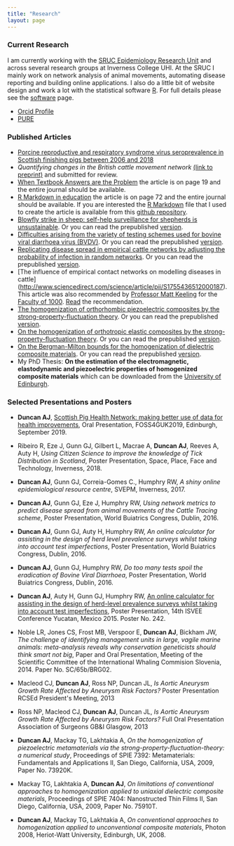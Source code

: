 ```yaml
---
title: "Research"
layout: page
---
```


### Current Research

I am currently working with the [SRUC Epidemiology Research Unit](http://www.sruc.ac.uk/info/120249/epidemiology_research_unit) and across several research groups at Inverness College UHI. At the SRUC I mainly work on network analysis of animal movements, automating disease reporting and building online applications. I also do a little bit of website design and work a lot with the statistical software [R](http://cran.r-project.org/). For full details please see the [software](https://aj2duncan.com/software/) page.

- [Orcid Profile](https://orcid.org/0000-0002-7314-9629)
- [PURE](https://pure.uhi.ac.uk/en/persons/andrew-duncan)

### Published Articles
- [Porcine reproductive and respiratory syndrome virus seroprevalence in Scottish finishing pigs between 2006 and 2018](https://bvajournals.onlinelibrary.wiley.com/doi/pdf/10.1002/vetr.349)
- *Quantifying changes in the British cattle movement network* [(link to preprint)](https://arxiv.org/abs/2104.09270)  and submitted for review. 
- [When Textbook Answers are the Problem](http://www.scottishmathematicalcouncil.org/wp1/smc-publications/journals/) the article is on page 19 and the entire journal should be available. 
- [R Markdown in education](http://www.scottishmathematicalcouncil.org/wp1/smc-journal-47-2017/) the article is on page 72 and the entire journal should be available. If you are interested the [R Markdown](https://rmarkdown.rstudio.com/) file that I used to create the article is available from this [github repository](https://github.com/aj2duncan/Rmd_Ed_Paper).
- [Blowfly strike in sheep: self-help surveillance for shepherds is unsustainable](http://veterinaryrecord.bmj.com/content/180/11/280.1.full). Or you can read the prepublished [version](http://openaccess.sruc.ac.uk/handle/11262/11171).
- [Difficulties arising from the variety of testing schemes used for bovine viral diarrhoea virus (BVDV)](http://veterinaryrecord.bmj.com/cgi/content/full/vr.103329). Or you can read the prepublished [version](http://openaccess.sruc.ac.uk/handle/11262/10928).
- [Replicating disease spread in empirical cattle networks by adjusting the probability of infection in random networks](http://www.sciencedirect.com/science/article/pii/S0040580914000653). Or you can read the prepublished [version](http://openaccess.sruc.ac.uk/bitstream/11262/10508/2/10508.pdf).
- [The influence of empirical contact networks on modelling diseases in cattle] (http://www.sciencedirect.com/science/article/pii/S1755436512000187). This article was also recommended by [Professor Matt Keeling](http://www2.warwick.ac.uk/fac/sci/maths/people/staff/matt_keeling/) for the [Faculty of 1000](http://f1000.com/about/whatis). [Read](http://f1000.com/717950095) the recommendation.
- [The homogenization of orthorhombic piezoelectric composites by the strong-property-fluctuation theory](http://iopscience.iop.org/1751-8121/42/16/165402). Or you can read the prepublished [version](http://arxiv.org/abs/0811.2387).
- [On the homogenization of orthotropic elastic composites by the strong-property-fluctuation theory](http://imamat.oxfordjournals.org/content/74/4/507.short?rss=1). Or you can read the prepublished [version](http://arxiv.org/abs/0810.5671).
- [On the Bergman-Milton bounds for the homogenization of dielectric composite materials](http://www.sciencedirect.com/science/article/pii/S0030401806011631</a>). Or you can read the prepublished [version](http://arxiv.org/abs/physics/0512008).
- My PhD Thesis: __On the estimation of the electromagnetic, elastodynamic and piezoelectric properties of homogenized composite materials__ which can be downloaded from the [University of Edinburgh](https://www.era.lib.ed.ac.uk/handle/1842/3871).


### Selected Presentations and Posters
- __Duncan AJ__, [Scottish Pig Health Network: making better use of data for health improvements](https://uk.osgeo.org/foss4guk2019/), Oral Presentation, FOSS4GUK2019, Edinburgh, September 2019.
- Ribeiro R, Eze J, Gunn GJ, Gilbert L, Macrae A, __Duncan AJ__, Reeves A, Auty H, _Using Citizen Science to improve the knowledge of Tick Distribution in Scotland_, Poster Presentation, Space, Place, Face and Technology, Inverness, 2018.
- __Duncan AJ__, Gunn GJ, Correia-Gomes C., Humphry RW, _A shiny online epidemiological resource centre_, SVEPM, Inverness, 2017. 
- __Duncan AJ__, Gunn GJ, Eze J, Humphry RW, _Using network metrics to predict disease spread from animal movements of the Cattle Tracing scheme_, Poster Presentation, World Buiatrics Congress, Dublin, 2016. 
- __Duncan AJ__, Gunn GJ, Auty H, Humphry RW, _An online calculator for assisting in the design of herd level prevalence surveys whilst taking into account test imperfections_, Poster Presentation, World Buiatrics Congress, Dublin, 2016.
- __Duncan AJ__, Gunn GJ, Humphry RW, _Do too many tests spoil the eradication of Bovine Viral Diarrhoea_, Poster Presentation, World Buiatrics Congress, Dublin, 2016.


- __Duncan AJ__, Auty H, Gunn GJ, Humphry RW, [An online calculator for assisting in the design of herd-level prevalence surveys whilst taking into account test imperfections](http://www.abstractsonline.com/Plan/ViewAbstract.aspx?sKey=909940c4-51e0-45b7-9577-46c7f25b2d9b&cKey=1ced8d75-5478-4b7f-81ea-f9fab912d764&mKey=6753aa4b-4efd-470c-b925-c66f22f0712c), Poster Presentation, 14th ISVEE Conference Yucatan, Mexico 2015. Poster No. 242.
- Noble LR, Jones CS, Frost MB, Verspoor E, __Duncan AJ__, Bickham JW, _The challenge of identifying management units in large, vagile marine animals: meta-analysis reveals why conservation geneticists should think smart not big_, Paper and Oral Presentation, Meeting of the Scientific Committee of the International Whaling Commision Slovenia, 2014. Paper No. SC/65b/BRG02.
- Macleod CJ, __Duncan AJ__, Ross NP, Duncan JL, _Is Aortic Aneurysm Growth Rate Affected by Aneurysm Risk Factors?_ Poster Presentation RCSEd President's Meeting, 2013
- Ross NP, Macleod CJ, __Duncan AJ__, Duncan JL, _Is Aortic Aneurysm Growth Rate Affected by Aneurysm Risk Factors?_ Full Oral Presentation Association of Surgeons GB&I Glasgow, 2013
- __Duncan AJ__, Mackay TG, Lakhtakia A, _On the homogenization of piezoelectric metamaterials via the strong-property-fluctuation-theory: a numerical study_, Proceedings of SPIE 7392: Metamaterials: Fundamentals and Applications II, San Diego, California, USA, 2009, Paper No. 73920K.
- Mackay TG, Lakhtakia A, __Duncan AJ__, _On limitations of conventional approaches to homogenization applied to uniaxial dielectric composite materials_, Proceedings of SPIE 7404: Nanostructed Thin Films II, San Diego, California, USA, 2009, Paper No. 75910T.
- __Duncan AJ__, Mackay TG, Lakhtakia A, _On conventional approaches to homogenization applied to unconventional composite materials_, Photon 2008, Heriot-Watt University, Edinburgh, UK, 2008.
